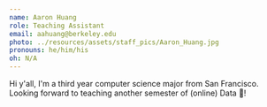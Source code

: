 ```yaml
---
name: Aaron Huang
role: Teaching Assistant
email: aahuang@berkeley.edu
photo: ../resources/assets/staff_pics/Aaron_Huang.jpg
pronouns: he/him/his
oh: N/A
---
```


Hi y'all, I'm a third year computer science major from San Francisco. Looking forward to teaching another semester of (online) Data 💯!

